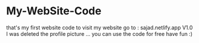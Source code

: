 # My-WebSite-Code
that's my first website code to visit my website go to  : sajad.netlify.app
V1.0
I was deleted the profile picture ...
you can use the code for free have fun :)
